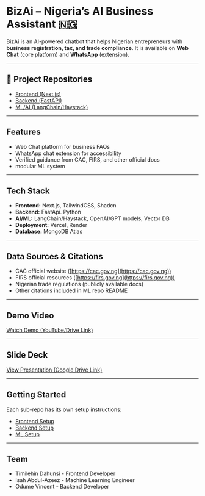 # BizAi – Nigeria’s AI Business Assistant 🇳🇬

BizAi is an AI-powered chatbot that helps Nigerian entrepreneurs with 
**business registration, tax, and trade compliance**. 
It is available on **Web Chat** (core platform) and **WhatsApp** (extension).

---

## 🔗 Project Repositories
- [Frontend (Next.js)](https://github.com/Vit-Solution/frontend_biz_ai)  
- [Backend (FastAPI)](https://github.com/Vit-Solution/VIT-API)  
- [ML/AI (LangChain/Haystack)](https://github.com/Vit-Solution/rag-faq-algo)  

---

## Features
- Web Chat platform for business FAQs  
- WhatsApp chat extension for accessibility  
- Verified guidance from CAC, FIRS, and other official docs  
- modular ML system  

---

## Tech Stack
- **Frontend:** Next.js, TailwindCSS, Shadcn  
- **Backend:** FastApi. Python  
- **AI/ML:** LangChain/Haystack, OpenAI/GPT models, Vector DB  
- **Deployment:** Vercel, Render
- **Database:** MongoDB Atlas  

---

## Data Sources & Citations
- CAC official website ([https://cac.gov.ng](https://cac.gov.ng))  
- FIRS official resources ([https://firs.gov.ng](https://firs.gov.ng))  
- Nigerian trade regulations (publicly available docs)  
- Other citations included in ML repo README  

---

## Demo Video
 [Watch Demo (YouTube/Drive Link)](https://youtube.com/xxxx)  

---

## Slide Deck
 [View Presentation (Google Drive Link)](https://drive.google.com/xxxx)  

---

## Getting Started
Each sub-repo has its own setup instructions:  

- [Frontend Setup](https://github.com/Vit-Solution/frontend_biz_ai)  
- [Backend Setup](https://github.com/Vit-Solution/VIT-API#readme)  
- [ML Setup](https://github.com/Vit-Solution/rag-faq-algo#readme)  

---

## Team
- Timilehin Dahunsi - Frontend Developer
- Isah Abdul-Azeez  - Machine Learning Engineer
- Odume Vincent     - Backend Developer
